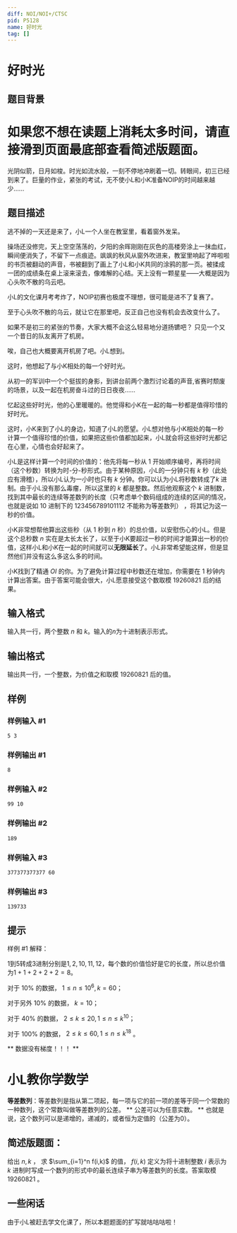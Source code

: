 ```yaml
---
diff: NOI/NOI+/CTSC
pid: P5128
name: 好时光
tag: []
---
```

# 好时光
## 题目背景

# 如果您不想在读题上消耗太多时间，请直接滑到页面最底部查看简述版题面。

光阴似箭，日月如梭。时光如流水般，一刻不停地冲刷着一切。转眼间，初三已经到来了。巨量的作业，紧张的考试，无不使小L和小K准备NOIP的时间越来越少……
## 题目描述

逃不掉的一天还是来了，小L一个人坐在教室里，看着窗外发呆。

操场还没修完，天上空空荡荡的，夕阳的余晖刚刚在灰色的高楼旁涂上一抹血红，瞬间便消失了，不留下一点痕迹。飒飒的秋风从窗外吹进来，教室里响起了哗啦啦的书页被翻动的声音，书被翻到了画上了小L和小K共同的涂鸦的那一页。被揉成一团的成绩条在桌上滚来滚去，像难解的心结。天上没有一颗星星——大概是因为心头吹不散的乌云吧。

小L的文化课月考考炸了，NOIP初赛也极度不理想，很可能是进不了复赛了。

至于心头吹不散的乌云，就让它在那里吧，反正自己也没有机会去改变什么了。

如果不是初三的紧张的节奏，大家大概不会这么轻易地分道扬镳吧？ 只见一个又一个昔日的队友离开了机房。

唉，自己也大概要离开机房了吧。小L想到。

这时，他想起了与小K相处的每一个好时光。

从初一的军训中一个个挺拔的身影，到讲台前两个激烈讨论着的声音,省赛时颓废的场景，以及一起在机房奋斗过的日日夜夜……

忆起这些好时光，他的心里暖暖的。他觉得和小K在一起的每一秒都是值得珍惜的好时光。

这时，小K来到了小L的身边，知道了小L的愿望。小L想对他与小K相处的每一秒计算一个值得珍惜的价值，如果把这些价值都加起来，小L就会将这些好时光都记在心里，心情也会好起来了。

小L是这样计算一个时间的价值的：他先将每一秒从 $1$ 开始顺序编号，再将时间（这个秒数）转换为时-分-秒形式。由于某种原因，小L的一分钟只有 $k$ 秒（此处应有滑稽），所以小L认为一小时也只有 $k$ 分钟。你可以认为小L将秒数转成了$k$ 进制。由于小L没有那么毒瘤，所以这里的 $k$ 都是整数。然后他观察这个 $k$ 进制数，找到其中最长的连续等差数列的长度（只考虑单个数码组成的连续的区间的情况，也就是说如 $10$ 进制下的 $123456789101112$ 不能称为等差数列） ，将其记为这一秒的价值。

小K非常想帮他算出这些秒（从 $1$ 秒到 $n$ 秒）的总价值，以安慰伤心的小L。但是这个总秒数 $n$ 实在是太长太长了，以至于小K要超过一秒的时间才能算出一秒的价值，这样小L和小K在一起的时间就可以**无限延长**了。小L非常希望能这样，但是显然他们并没有这么多这么多的时间。

小K找到了精通 $OI$ 的你。为了避免计算过程中秒数还在增加，你需要在 $1$ 秒钟内计算出答案。由于答案可能会很大，小L愿意接受这个数取模 $19260821$ 后的结果。
## 输入格式

输入共一行，两个整数 $n$ 和 $k$。输入的$n$为十进制表示形式。
## 输出格式

输出共一行，一个整数，为价值之和取模 $19260821$ 后的值。
## 样例

### 样例输入 #1
```
5 3
```
### 样例输出 #1
```
8
```
### 样例输入 #2
```
99 10
```
### 样例输出 #2
```
189
```
### 样例输入 #3
```
377377377377 60
```
### 样例输出 #3
```
139733
```
## 提示

样例 $\#1$ 解释：

$1$到$5$转成$3$进制分别是$1,2,10,11,12$，每个数的价值恰好是它的长度，所以总价值为$1+1+2+2+2=8$。

对于 $10\%$ 的数据， $1\le n\le 10^6,k=60$；

对于另外 $10\%$ 的数据， $k=10$；

对于 $40\%$ 的数据， $2\le k\le 20,1\le n\le k^{10}$； 

对于 $100\%$  的数据， $2\le k\le 60,1\le n\le k^{18}$ 。

** 数据没有梯度！！！ **

# 小L教你学数学

**等差数列**：等差数列是指从第二项起，每一项与它的前一项的差等于同一个常数的一种数列，这个常数叫做等差数列的公差。 ** 公差可以为任意实数。 ** 也就是说，这个数列可以是递增的，递减的，或者恒为定值的（公差为$0$）。

## 简述版题面：

给出 $n,k$ ， 求 $\sum_{i=1}^n f(i,k)$ 的值， $f(i,k)$ 定义为将十进制整数 $i$ 表示为 $k$ 进制时写成一个数列的形式中的最长连续子串为等差数列的长度。答案取模 $19260821$ 。

## 一些闲话

由于小L被赶去学文化课了，所以本题题面的扩写就咕咕咕啦！
